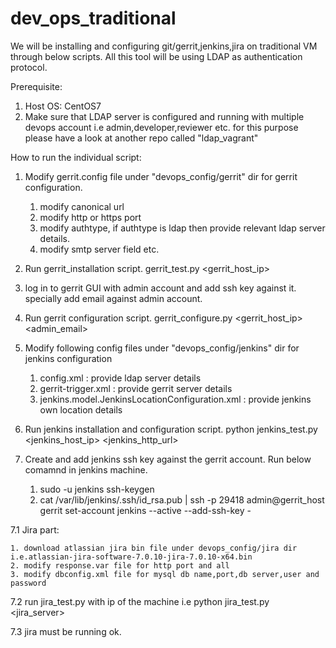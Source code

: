 # dev_ops_traditional

We will be installing and configuring git/gerrit,jenkins,jira on traditional VM through below scripts.
All this tool will be using LDAP as authentication protocol.

Prerequisite: 

1.  Host OS: CentOS7
2.  Make sure that LDAP server is configured and running with multiple devops account i.e
  admin,developer,reviewer etc. for this purpose please have a look at another repo called "ldap_vagrant"

How to run the individual script:

1.  Modify gerrit.config file under "devops_config/gerrit" dir for gerrit configuration.
    1.  modify canonical url
    2.  modify http or https port
    3.  modify authtype, if authtype is ldap then provide relevant ldap server details.
    4.  modify smtp server field etc.
    
2.  Run gerrit_installation script.
    gerrit_test.py  <gerrit_host_ip>

2.  log in to gerrit GUI with admin account and add ssh key against it.
    specially add email against admin account.
 
3.  Run gerrit configuration script.
    gerrit_configure.py <gerrit_host_ip> <admin> <admin_email>

4.  Modify following config files under "devops_config/jenkins" dir for jenkins configuration
    1.  config.xml : provide ldap server details
    2.  gerrit-trigger.xml : provide gerrit server details
    3.  jenkins.model.JenkinsLocationConfiguration.xml : provide jenkins own location details
    
5.  Run jenkins installation and configuration script.
    python jenkins_test.py <jenkins_host_ip> <jenkins_http_url>
6.  Create and add jenkins ssh key against the gerrit account. Run below comamnd in jenkins machine.
    1.  sudo -u jenkins ssh-keygen
    2.  cat /var/lib/jenkins/.ssh/id_rsa.pub | ssh -p 29418 admin@gerrit_host gerrit set-account jenkins --active --add-ssh-key -

7.1  Jira part:

    1. download atlassian jira bin file under devops_config/jira dir i.e.atlassian-jira-software-7.0.10-jira-7.0.10-x64.bin
    2. modify response.var file for http port and all
    3. modify dbconfig.xml file for mysql db name,port,db server,user and password
    
7.2 run jira_test.py with ip of the machine i.e python jira_test.py <jira_server>

7.3 jira must be running ok.



